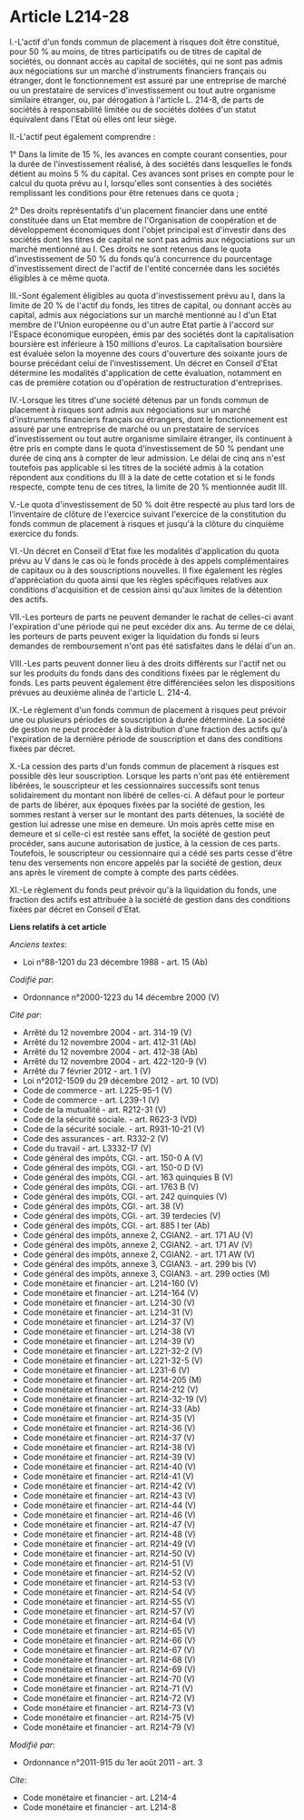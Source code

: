 # Article L214-28

I.-L'actif d'un fonds commun de placement à risques doit être constitué, pour 50 % au moins, de titres participatifs ou de
titres de capital de sociétés, ou donnant accès au capital de sociétés, qui ne sont pas admis aux négociations sur un marché
d'instruments financiers français ou étranger, dont le fonctionnement est assuré par une entreprise de marché ou un
prestataire de services d'investissement ou tout autre organisme similaire étranger, ou, par dérogation à l'article L. 214-8,
de parts de sociétés à responsabilité limitée ou de sociétés dotées d'un statut équivalent dans l'Etat où elles ont leur
siège. 

II.-L'actif peut également comprendre : 

1° Dans la limite de 15 %, les avances en compte courant consenties, pour la durée de l'investissement réalisé, à des
sociétés dans lesquelles le fonds détient au moins 5 % du capital. Ces avances sont prises en compte pour le calcul du quota
prévu au I, lorsqu'elles sont consenties à des sociétés remplissant les conditions pour être retenues dans ce quota ; 

2° Des droits représentatifs d'un placement financier dans une entité constituée dans un Etat membre de l'Organisation de
coopération et de développement économiques dont l'objet principal est d'investir dans des sociétés dont les titres de
capital ne sont pas admis aux négociations sur un marché mentionné au I. Ces droits ne sont retenus dans le quota
d'investissement de 50 % du fonds qu'à concurrence du pourcentage d'investissement direct de l'actif de l'entité concernée
dans les sociétés éligibles à ce même quota. 

III.-Sont également éligibles au quota d'investissement prévu au I, dans la limite de 20 % de l'actif du fonds, les titres de
capital, ou donnant accès au capital, admis aux négociations sur un marché mentionné au I d'un Etat membre de l'Union
européenne ou d'un autre Etat partie à l'accord sur l'Espace économique européen, émis par des sociétés dont la
capitalisation boursière est inférieure à 150 millions d'euros. La capitalisation boursière est évaluée selon la moyenne des
cours d'ouverture des soixante jours de bourse précédant celui de l'investissement. Un décret en Conseil d'Etat détermine les
modalités d'application de cette évaluation, notamment en cas de première cotation ou d'opération de restructuration
d'entreprises. 

IV.-Lorsque les titres d'une société détenus par un fonds commun de placement à risques sont admis aux négociations sur un
marché d'instruments financiers français ou étrangers, dont le fonctionnement est assuré par une entreprise de marché ou un
prestataire de services d'investissement ou tout autre organisme similaire étranger, ils continuent à être pris en compte
dans le quota d'investissement de 50 % pendant une durée de cinq ans à compter de leur admission. Le délai de cinq ans n'est
toutefois pas applicable si les titres de la société admis à la cotation répondent aux conditions du III à la date de cette
cotation et si le fonds respecte, compte tenu de ces titres, la limite de 20 % mentionnée audit III. 

V.-Le quota d'investissement de 50 % doit être respecté au plus tard lors de l'inventaire de clôture de l'exercice suivant
l'exercice de la constitution du fonds commun de placement à risques et jusqu'à la clôture du cinquième exercice du fonds. 

VI.-Un décret en Conseil d'Etat fixe les modalités d'application du quota prévu au V dans le cas où le fonds procède à des
appels complémentaires de capitaux ou à des souscriptions nouvelles. Il fixe également les règles d'appréciation du quota
ainsi que les règles spécifiques relatives aux conditions d'acquisition et de cession ainsi qu'aux limites de la détention
des actifs. 

VII.-Les porteurs de parts ne peuvent demander le rachat de celles-ci avant l'expiration d'une période qui ne peut excéder
dix ans. Au terme de ce délai, les porteurs de parts peuvent exiger la liquidation du fonds si leurs demandes de
remboursement n'ont pas été satisfaites dans le délai d'un an. 

VIII.-Les parts peuvent donner lieu à des droits différents sur l'actif net ou sur les produits du fonds dans des conditions
fixées par le règlement du fonds. Les parts peuvent également être différenciées selon les dispositions prévues au deuxième
alinéa de l'article L. 214-4. 

IX.-Le règlement d'un fonds commun de placement à risques peut prévoir une ou plusieurs périodes de souscription à durée
déterminée. La société de gestion ne peut procéder à la distribution d'une fraction des actifs qu'à l'expiration de la
dernière période de souscription et dans des conditions fixées par décret. 

X.-La cession des parts d'un fonds commun de placement à risques est possible dès leur souscription. Lorsque les parts n'ont
pas été entièrement libérées, le souscripteur et les cessionnaires successifs sont tenus solidairement du montant non libéré
de celles-ci. A défaut pour le porteur de parts de libérer, aux époques fixées par la société de gestion, les sommes restant
à verser sur le montant des parts détenues, la société de gestion lui adresse une mise en demeure. Un mois après cette mise
en demeure et si celle-ci est restée sans effet, la société de gestion peut procéder, sans aucune autorisation de justice, à
la cession de ces parts. Toutefois, le souscripteur ou cessionnaire qui a cédé ses parts cesse d'être tenu des versements non
encore appelés par la société de gestion, deux ans après le virement de compte à compte des parts cédées. 

XI.-Le règlement du fonds peut prévoir qu'à la liquidation du fonds, une fraction des actifs est attribuée à la société de
gestion dans des conditions fixées par décret en Conseil d'Etat.

**Liens relatifs à cet article**

_Anciens textes_:

  - Loi n°88-1201 du 23 décembre 1988 - art. 15 (Ab)

_Codifié par_:

  - Ordonnance n°2000-1223 du 14 décembre 2000 (V)

_Cité par_:

  - Arrêté du 12 novembre 2004 - art. 314-19 (V)
  - Arrêté du 12 novembre 2004 - art. 412-31 (Ab)
  - Arrêté du 12 novembre 2004 - art. 412-38 (Ab)
  - Arrêté du 12 novembre 2004 - art. 422-120-9 (V)
  - Arrêté du 7 février 2012 - art. 1 (V)
  - Loi n°2012-1509 du 29 décembre 2012 - art. 10 (VD)
  - Code de commerce - art. L225-95-1 (V)
  - Code de commerce - art. L239-1 (V)
  - Code de la mutualité - art. R212-31 (V)
  - Code de la sécurité sociale. - art. R623-3 (VD)
  - Code de la sécurité sociale. - art. R931-10-21 (V)
  - Code des assurances - art. R332-2 (V)
  - Code du travail - art. L3332-17 (V)
  - Code général des impôts, CGI. - art. 150-0 A (V)
  - Code général des impôts, CGI. - art. 150-0 D (V)
  - Code général des impôts, CGI. - art. 163 quinquies B (V)
  - Code général des impôts, CGI. - art. 1763 B (V)
  - Code général des impôts, CGI. - art. 242 quinquies (V)
  - Code général des impôts, CGI. - art. 38 (V)
  - Code général des impôts, CGI. - art. 39 terdecies (V)
  - Code général des impôts, CGI. - art. 885 I ter (Ab)
  - Code général des impôts, annexe 2, CGIAN2. - art. 171 AU (V)
  - Code général des impôts, annexe 2, CGIAN2. - art. 171 AV (V)
  - Code général des impôts, annexe 2, CGIAN2. - art. 171 AW (V)
  - Code général des impôts, annexe 3, CGIAN3. - art. 299 bis (V)
  - Code général des impôts, annexe 3, CGIAN3. - art. 299 octies (M)
  - Code monétaire et financier - art. L214-160 (V)
  - Code monétaire et financier - art. L214-164 (V)
  - Code monétaire et financier - art. L214-30 (V)
  - Code monétaire et financier - art. L214-31 (V)
  - Code monétaire et financier - art. L214-37 (V)
  - Code monétaire et financier - art. L214-38 (V)
  - Code monétaire et financier - art. L214-39 (V)
  - Code monétaire et financier - art. L221-32-2 (V)
  - Code monétaire et financier - art. L221-32-5 (V)
  - Code monétaire et financier - art. L231-6 (V)
  - Code monétaire et financier - art. R214-205 (M)
  - Code monétaire et financier - art. R214-212 (V)
  - Code monétaire et financier - art. R214-32-19 (V)
  - Code monétaire et financier - art. R214-33 (Ab)
  - Code monétaire et financier - art. R214-35 (V)
  - Code monétaire et financier - art. R214-36 (V)
  - Code monétaire et financier - art. R214-37 (V)
  - Code monétaire et financier - art. R214-38 (V)
  - Code monétaire et financier - art. R214-39 (V)
  - Code monétaire et financier - art. R214-40 (V)
  - Code monétaire et financier - art. R214-41 (V)
  - Code monétaire et financier - art. R214-42 (V)
  - Code monétaire et financier - art. R214-43 (V)
  - Code monétaire et financier - art. R214-44 (V)
  - Code monétaire et financier - art. R214-46 (V)
  - Code monétaire et financier - art. R214-47 (V)
  - Code monétaire et financier - art. R214-48 (V)
  - Code monétaire et financier - art. R214-49 (V)
  - Code monétaire et financier - art. R214-50 (V)
  - Code monétaire et financier - art. R214-51 (V)
  - Code monétaire et financier - art. R214-52 (V)
  - Code monétaire et financier - art. R214-53 (V)
  - Code monétaire et financier - art. R214-54 (V)
  - Code monétaire et financier - art. R214-55 (V)
  - Code monétaire et financier - art. R214-57 (V)
  - Code monétaire et financier - art. R214-64 (V)
  - Code monétaire et financier - art. R214-65 (V)
  - Code monétaire et financier - art. R214-66 (V)
  - Code monétaire et financier - art. R214-67 (V)
  - Code monétaire et financier - art. R214-68 (V)
  - Code monétaire et financier - art. R214-69 (V)
  - Code monétaire et financier - art. R214-70 (V)
  - Code monétaire et financier - art. R214-71 (V)
  - Code monétaire et financier - art. R214-72 (V)
  - Code monétaire et financier - art. R214-73 (V)
  - Code monétaire et financier - art. R214-75 (V)
  - Code monétaire et financier - art. R214-79 (V)

_Modifié par_:

  - Ordonnance n°2011-915 du 1er août 2011 - art. 3

_Cite_:

  - Code monétaire et financier - art. L214-4
  - Code monétaire et financier - art. L214-8
